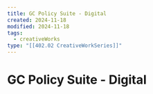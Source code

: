 ```yaml
---
title: GC Policy Suite - Digital
created: 2024-11-18
modified: 2024-11-18
tags:
  - creativeWorks
type: "[[402.02 CreativeWorkSeries]]"
---
```

# GC Policy Suite - Digital
